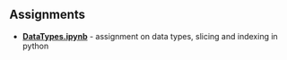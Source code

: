 ## Assignments

- **[DataTypes.ipynb](https://github.com/Outis09/Blossom-Academy-Assignments/blob/master/DataTypes.ipynb)** - assignment on data types, slicing and indexing in python

